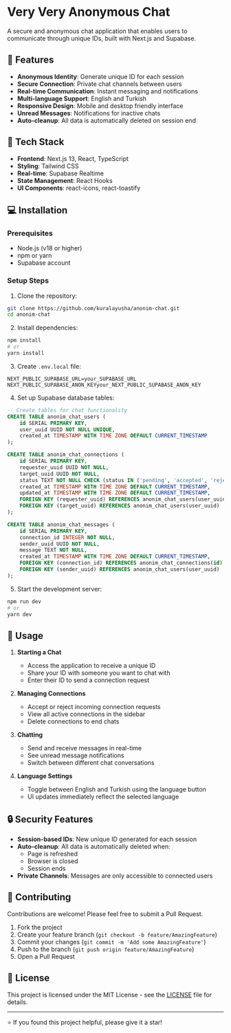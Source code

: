 # Very Very Anonymous Chat

A secure and anonymous chat application that enables users to communicate through unique IDs, built with Next.js and Supabase.

## 🌟 Features

- **Anonymous Identity**: Generate unique ID for each session
- **Secure Connection**: Private chat channels between users
- **Real-time Communication**: Instant messaging and notifications
- **Multi-language Support**: English and Turkish
- **Responsive Design**: Mobile and desktop friendly interface
- **Unread Messages**: Notifications for inactive chats
- **Auto-cleanup**: All data is automatically deleted on session end

## 🚀 Tech Stack

- **Frontend**: Next.js 13, React, TypeScript
- **Styling**: Tailwind CSS
- **Real-time**: Supabase Realtime
- **State Management**: React Hooks
- **UI Components**: react-icons, react-toastify

## 💻 Installation

### Prerequisites

- Node.js (v18 or higher)
- npm or yarn
- Supabase account

### Setup Steps

1. Clone the repository:

```bash
git clone https://github.com/kuralayusha/anonim-chat.git
cd anonim-chat
```

2. Install dependencies:

```bash
npm install
# or
yarn install
```

3. Create `.env.local` file:

```env
NEXT_PUBLIC_SUPABASE_URL=your_SUPABASE_URL
NEXT_PUBLIC_SUPABASE_ANON_KEYyour_NEXT_PUBLIC_SUPABASE_ANON_KEY
```

4. Set up Supabase database tables:

```sql
-- Create tables for chat functionality
CREATE TABLE anonim_chat_users (
    id SERIAL PRIMARY KEY,
    user_uuid UUID NOT NULL UNIQUE,
    created_at TIMESTAMP WITH TIME ZONE DEFAULT CURRENT_TIMESTAMP
);

CREATE TABLE anonim_chat_connections (
    id SERIAL PRIMARY KEY,
    requester_uuid UUID NOT NULL,
    target_uuid UUID NOT NULL,
    status TEXT NOT NULL CHECK (status IN ('pending', 'accepted', 'rejected')),
    created_at TIMESTAMP WITH TIME ZONE DEFAULT CURRENT_TIMESTAMP,
    updated_at TIMESTAMP WITH TIME ZONE DEFAULT CURRENT_TIMESTAMP,
    FOREIGN KEY (requester_uuid) REFERENCES anonim_chat_users(user_uuid),
    FOREIGN KEY (target_uuid) REFERENCES anonim_chat_users(user_uuid)
);

CREATE TABLE anonim_chat_messages (
    id SERIAL PRIMARY KEY,
    connection_id INTEGER NOT NULL,
    sender_uuid UUID NOT NULL,
    message TEXT NOT NULL,
    created_at TIMESTAMP WITH TIME ZONE DEFAULT CURRENT_TIMESTAMP,
    FOREIGN KEY (connection_id) REFERENCES anonim_chat_connections(id),
    FOREIGN KEY (sender_uuid) REFERENCES anonim_chat_users(user_uuid)
);
```

5. Start the development server:

```bash
npm run dev
# or
yarn dev
```

## 🎯 Usage

1. **Starting a Chat**

   - Access the application to receive a unique ID
   - Share your ID with someone you want to chat with
   - Enter their ID to send a connection request

2. **Managing Connections**

   - Accept or reject incoming connection requests
   - View all active connections in the sidebar
   - Delete connections to end chats

3. **Chatting**

   - Send and receive messages in real-time
   - See unread message notifications
   - Switch between different chat conversations

4. **Language Settings**
   - Toggle between English and Turkish using the language button
   - UI updates immediately reflect the selected language

## 🔒 Security Features

- **Session-based IDs**: New unique ID generated for each session
- **Auto-cleanup**: All data is automatically deleted when:
  - Page is refreshed
  - Browser is closed
  - Session ends
- **Private Channels**: Messages are only accessible to connected users

## 🤝 Contributing

Contributions are welcome! Please feel free to submit a Pull Request.

1. Fork the project
2. Create your feature branch (`git checkout -b feature/AmazingFeature`)
3. Commit your changes (`git commit -m 'Add some AmazingFeature'`)
4. Push to the branch (`git push origin feature/AmazingFeature`)
5. Open a Pull Request

## 📄 License

This project is licensed under the MIT License - see the [LICENSE](LICENSE) file for details.

---

⭐️ If you found this project helpful, please give it a star!
